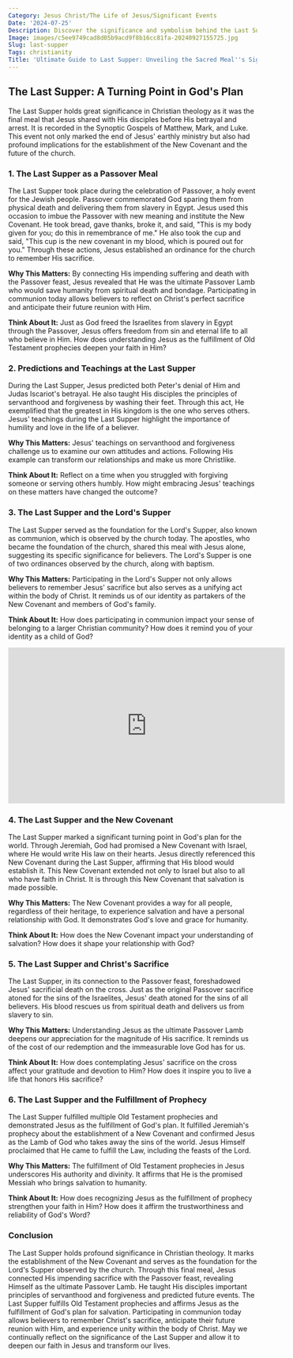 ```yaml
---
Category: Jesus Christ/The Life of Jesus/Significant Events
Date: '2024-07-25'
Description: Discover the significance and symbolism behind the Last Supper in this insightful article. Uncover the historical and religious aspects of this iconic event.
Image: images/c5ee9749cad8d05b9acd9f8b16cc81fa-20240927155725.jpg
Slug: last-supper
Tags: christianity
Title: 'Ultimate Guide to Last Supper: Unveiling the Sacred Meal''s Significance'
---
```


## The Last Supper: A Turning Point in God's Plan

The Last Supper holds great significance in Christian theology as it was the final meal that Jesus shared with His disciples before His betrayal and arrest. It is recorded in the Synoptic Gospels of Matthew, Mark, and Luke. This event not only marked the end of Jesus' earthly ministry but also had profound implications for the establishment of the New Covenant and the future of the church.

### 1. The Last Supper as a Passover Meal

The Last Supper took place during the celebration of Passover, a holy event for the Jewish people. Passover commemorated God sparing them from physical death and delivering them from slavery in Egypt. Jesus used this occasion to imbue the Passover with new meaning and institute the New Covenant. He took bread, gave thanks, broke it, and said, "This is my body given for you; do this in remembrance of me." He also took the cup and said, "This cup is the new covenant in my blood, which is poured out for you." Through these actions, Jesus established an ordinance for the church to remember His sacrifice.

**Why This Matters:** By connecting His impending suffering and death with the Passover feast, Jesus revealed that He was the ultimate Passover Lamb who would save humanity from spiritual death and bondage. Participating in communion today allows believers to reflect on Christ's perfect sacrifice and anticipate their future reunion with Him.

**Think About It:** Just as God freed the Israelites from slavery in Egypt through the Passover, Jesus offers freedom from sin and eternal life to all who believe in Him. How does understanding Jesus as the fulfillment of Old Testament prophecies deepen your faith in Him?

### 2. Predictions and Teachings at the Last Supper

During the Last Supper, Jesus predicted both Peter's denial of Him and Judas Iscariot's betrayal. He also taught His disciples the principles of servanthood and forgiveness by washing their feet. Through this act, He exemplified that the greatest in His kingdom is the one who serves others. Jesus' teachings during the Last Supper highlight the importance of humility and love in the life of a believer.

**Why This Matters:** Jesus' teachings on servanthood and forgiveness challenge us to examine our own attitudes and actions. Following His example can transform our relationships and make us more Christlike.

**Think About It:** Reflect on a time when you struggled with forgiving someone or serving others humbly. How might embracing Jesus' teachings on these matters have changed the outcome?

### 3. The Last Supper and the Lord's Supper

The Last Supper served as the foundation for the Lord's Supper, also known as communion, which is observed by the church today. The apostles, who became the foundation of the church, shared this meal with Jesus alone, suggesting its specific significance for believers. The Lord's Supper is one of two ordinances observed by the church, along with baptism.

**Why This Matters:** Participating in the Lord's Supper not only allows believers to remember Jesus' sacrifice but also serves as a unifying act within the body of Christ. It reminds us of our identity as partakers of the New Covenant and members of God's family.

**Think About It:** How does participating in communion impact your sense of belonging to a larger Christian community? How does it remind you of your identity as a child of God?


<iframe width="560" height="315" src="https://www.youtube.com/embed/SigoALSS1R8" frameborder="0" allow="autoplay; encrypted-media" allowfullscreen></iframe>


### 4. The Last Supper and the New Covenant

The Last Supper marked a significant turning point in God's plan for the world. Through Jeremiah, God had promised a New Covenant with Israel, where He would write His law on their hearts. Jesus directly referenced this New Covenant during the Last Supper, affirming that His blood would establish it. This New Covenant extended not only to Israel but also to all who have faith in Christ. It is through this New Covenant that salvation is made possible.

**Why This Matters:** The New Covenant provides a way for all people, regardless of their heritage, to experience salvation and have a personal relationship with God. It demonstrates God's love and grace for humanity.

**Think About It:** How does the New Covenant impact your understanding of salvation? How does it shape your relationship with God?

### 5. The Last Supper and Christ's Sacrifice

The Last Supper, in its connection to the Passover feast, foreshadowed Jesus' sacrificial death on the cross. Just as the original Passover sacrifice atoned for the sins of the Israelites, Jesus' death atoned for the sins of all believers. His blood rescues us from spiritual death and delivers us from slavery to sin.

**Why This Matters:** Understanding Jesus as the ultimate Passover Lamb deepens our appreciation for the magnitude of His sacrifice. It reminds us of the cost of our redemption and the immeasurable love God has for us.

**Think About It:** How does contemplating Jesus' sacrifice on the cross affect your gratitude and devotion to Him? How does it inspire you to live a life that honors His sacrifice?

### 6. The Last Supper and the Fulfillment of Prophecy

The Last Supper fulfilled multiple Old Testament prophecies and demonstrated Jesus as the fulfillment of God's plan. It fulfilled Jeremiah's prophecy about the establishment of a New Covenant and confirmed Jesus as the Lamb of God who takes away the sins of the world. Jesus Himself proclaimed that He came to fulfill the Law, including the feasts of the Lord.

**Why This Matters:** The fulfillment of Old Testament prophecies in Jesus underscores His authority and divinity. It affirms that He is the promised Messiah who brings salvation to humanity.

**Think About It:** How does recognizing Jesus as the fulfillment of prophecy strengthen your faith in Him? How does it affirm the trustworthiness and reliability of God's Word?

### Conclusion

The Last Supper holds profound significance in Christian theology. It marks the establishment of the New Covenant and serves as the foundation for the Lord's Supper observed by the church. Through this final meal, Jesus connected His impending sacrifice with the Passover feast, revealing Himself as the ultimate Passover Lamb. He taught His disciples important principles of servanthood and forgiveness and predicted future events. The Last Supper fulfills Old Testament prophecies and affirms Jesus as the fulfillment of God's plan for salvation. Participating in communion today allows believers to remember Christ's sacrifice, anticipate their future reunion with Him, and experience unity within the body of Christ. May we continually reflect on the significance of the Last Supper and allow it to deepen our faith in Jesus and transform our lives.